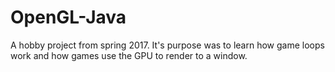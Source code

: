 # OpenGL-Java

A hobby project from spring 2017.
It's purpose was to learn how game loops work and how games use the GPU to render to a window.
